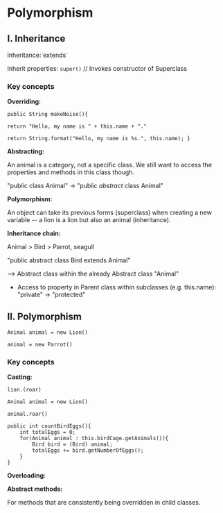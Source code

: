 <h1>Polymorphism</h1>

<h2>I. Inheritance</h2>
Inheritance:`extends`

Inherit properties: `super()` // Invokes constructor of Superclass


<h3>Key concepts</h4>

**Overriding:**

`public String makeNoise(){`

`return "Hello, my name is " + this.name + "."`

`return String.format("Hello, my name is %s.", this.name);
}`

**Abstracting:**

An animal is a category, not a specific class. We still want to access the properties and methods in this class though.

"public class Animal" -> "public *abstract* class Animal"

**Polymorphism:**

An object can take its previous forms (superclass) when creating a new variable -- a lion is a lion but also an animal (inheritance).

**Inheritance chain:**

Animal > Bird > Parrot, seagull

"public abstract class Bird extends Animal"

--> Abstract class within the already Abstract class "Animal"

- Access to property in Parent class within subclasses (e.g. this.name): "private" -> "protected"

<h2>II. Polymorphism </h2>

`Animal animal = new Lion()`

`animal = new Parrot()`

<h3>Key concepts</h4>

**Casting:**

`lion.(roar)`

`Animal animal = new Lion()`

`animal.roar()`

    public int countBirdEggs(){
        int totalEggs = 0;
        for(Animal animal : this.birdCage.getAnimals()){
            Bird bird = (Bird) animal;
            totalEggs += bird.getNumberOfEggs();
        }
    }

**Overloading:**

**Abstract methods:**

For methods that are consistently being overridden in child classes.